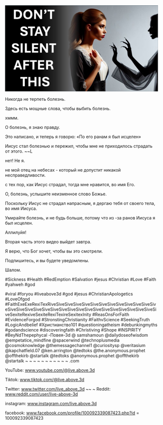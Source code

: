 ![Video cover image](../cover.jpeg "cover-photo")

Никогда не терпеть болезнь.

Здесь есть мощные слова, чтобы выбить болезнь.

хммм.

О болезнь, я знаю правду.

Это написано, и теперь я говорю: «По его ранам я был исцелен»

Иисус стал болезнью и пережил, чтобы мне не приходилось страдать от этого. ~~L

нет! Не я.

не мой отец на небесах - который не допустит никакой несправедливости.

с тех пор, как Иисус страдал, тогда мне нравится, во имя Его.

О, болезнь, услышите неизменное слово Божье.

Поскольку Иисус не страдал напрасным, я дергаю тебя от своего тела, во имя Иисуса.

Умирайте болезнь, и не будь больше, потому что из -за ранов Иисуса я был исцелен.

Аллилуйя!

Вторая часть этого видео выйдет завтра.

Я верю, что Бог хочет, чтобы вы это смотрели.

Подпишитесь, и вы будете уведомлены.

Шалом.

#Sickness #Health #RedEmption #Salvation #jesus #Christian #Love #Faith #yahweh #god


#viral #foryou #liveabove3d #god #jesus #ChristianApologetics #LoveOfgod #FaithExeExeRexiTexRiveSiveSiveSiveSiveSiveSiveSiveSiveSiveSiveSiveSiveSiveSiveSiveSiveSiveSiveSiveSiveSiveSiveSiveSiveSiveSiveSiveSiveSiveSiveSexiteRexiveSexiteRexiTexireSexitexInity #ReasOnsForFaith #EvidenceForgod #StronstingChristianity #FaithvScience #SeekingTruth #LogicAndbelief #Христианство101 #questioningatheism #debunkingmyths #godandscience #discoveringfaith #Christiving #Shope #INSPIRITY #BeyNdThepephycal -Повея-3d @ samshamoun @dailydoseofwisdom @empetatice_mindfine @spacerwind @technoplusmedia @cosmoknowledge @themessagechannel1 @curiositysp @veritasium @kapchatfield.07 @ken.arrington @tedtoks @the.anonymous.prophet @offthekirb @startalk @tedtoks @anonymous.prophet @offthekirb @startalk ~ ~ ~ ~ ~ ~ ~ ~ ~ ~ ~ .com

YouTube: www.youtube.com/@live.above.3d

Tiktok: www.tiktok.com/@live.above.3d


Twitter: www.twitter.com/live_above_3d ~~ ~ Reddit: www.reddit.com/user/live-above-3d

instagram: www.instagram.com/live.above.3d

facebook: www.facebook.com/profile/100092339087423.php?id = 100092339087423




